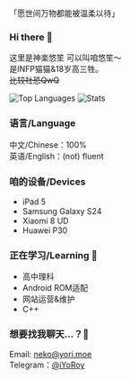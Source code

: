 「愿世间万物都能被温柔以待」

### Hi there 👋
这里是神楽悠笙 可以叫咱悠笙～   
是INFP猫猫&18岁高三牲。  
~~比较社恐QwQ~~  

![Top Languages](https://github-readme-stats.vercel.app/api/top-langs/?username=KaguraiYoRoy&theme=dark&layout=compact)
![Stats](https://github-readme-stats.vercel.app/api?username=KaguraiYoRoy&show_icons=true&theme=dark&count_private=true)

### 语言/Language
中文/Chinese：100%    
英语/English：(not) fluent

### 咱的设备/Devices
* iPad 5
* Samsung Galaxy S24
* Xiaomi 8 UD
* Huawei P30

### 正在学习/Learning 🌱
* 高中理科
* Android ROM适配
* 网站运营&维护
* C++



### 想要找我聊天...？💬
Email: [neko@yori.moe](mailto:neko@yori.moe)  
Telegram：[@iYoRoy](https://t.me/iYoRoy)  

<!--
**KaguraiYoRoy/KaguraiYoRoy** is a ✨ _special_ ✨ repository because its `README.md` (this file) appears on your GitHub profile.

Here are some ideas to get you started:

- 🔭 I’m currently working on ...
- 🌱 I’m currently learning ...
- 👯 I’m looking to collaborate on ...
- 🤔 I’m looking for help with ...
- 💬 Ask me about ...
- 📫 How to reach me: ...
- 😄 Pronouns: ...
- ⚡ Fun fact: ...
-->
